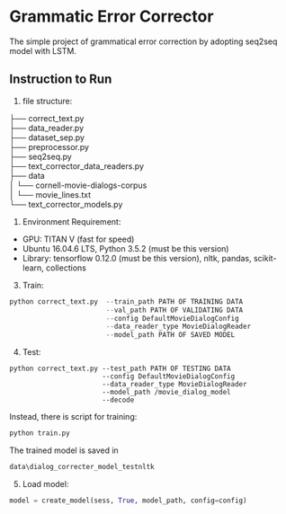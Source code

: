 # Grammatic Error Corrector

The simple project of grammatical error correction by adopting seq2seq model with LSTM.

## Instruction to Run 

1. file structure:

├── correct_text.py   
├── data_reader.py  
├── dataset_sep.py        
├── preprocessor.py   
├── seq2seq.py  
├── text_corrector_data_readers.py               
├── data   
│   └── cornell-movie-dialogs-corpus  
│       └── movie_lines.txt  
└── text_corrector_models.py 


1. Environment Requirement:  
* GPU: TITAN V (fast for speed) 
* Ubuntu 16.04.6 LTS, Python 3.5.2 (must be this version)
* Library: tensorflow 0.12.0 (must be this version), nltk, pandas, scikit-learn, collections

3. Train:
```python
python correct_text.py  --train_path PATH OF TRAINING DATA
                        --val_path PATH OF VALIDATING DATA
                        --config DefaultMovieDialogConfig 
                        --data_reader_type MovieDialogReader
                        --model_path PATH OF SAVED MODEL
```
4. Test:
```ptthon
python correct_text.py --test_path PATH OF TESTING DATA
                       --config DefaultMovieDialogConfig 
                       --data_reader_type MovieDialogReader 
                       --model_path /movie_dialog_model
                       --decode
```
Instead, there is script for training:
```python
python train.py
```
The trained model is saved in 
```python
data\dialog_correcter_model_testnltk
```

5. Load model:
```python
model = create_model(sess, True, model_path, config=config)
```